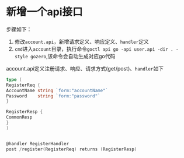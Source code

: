 # 新增一个api接口
步骤如下：
1. 修改`account.api`，新增请求定义、响应定义、`handler`定义
2. `cmd`进入`account`目录，执行命令`goctl api go -api user.api -dir . -style gozero`,该命令会自动生成对应go代码

account.api定义注册请求、响应、请求方式(get/post)、`handler`如下
```go
type (
RegisterReq {
AccountName string `form:"accountName"`
Password    string `form:"password"`
}

RegisterResp {
CommonResp
}
)


@handler RegisterHandler
post /register(RegisterReq) returns (RegisterResp)
```